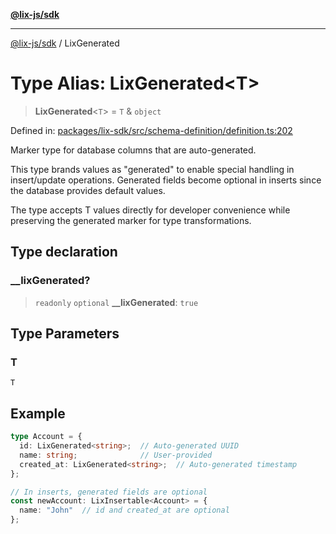 [**@lix-js/sdk**](../README.md)

***

[@lix-js/sdk](../README.md) / LixGenerated

# Type Alias: LixGenerated\<T\>

> **LixGenerated**\<`T`\> = `T` & `object`

Defined in: [packages/lix-sdk/src/schema-definition/definition.ts:202](https://github.com/opral/monorepo/blob/affb4c9a3f726a3aa66c498084ff5c7f09d2d503/packages/lix-sdk/src/schema-definition/definition.ts#L202)

Marker type for database columns that are auto-generated.

This type brands values as "generated" to enable special handling in insert/update
operations. Generated fields become optional in inserts since the database
provides default values.

The type accepts T values directly for developer convenience while preserving
the generated marker for type transformations.

## Type declaration

### \_\_lixGenerated?

> `readonly` `optional` **\_\_lixGenerated**: `true`

## Type Parameters

### T

`T`

## Example

```typescript
type Account = {
  id: LixGenerated<string>;  // Auto-generated UUID
  name: string;              // User-provided
  created_at: LixGenerated<string>;  // Auto-generated timestamp
};

// In inserts, generated fields are optional
const newAccount: LixInsertable<Account> = {
  name: "John"  // id and created_at are optional
};
```
